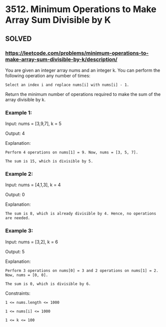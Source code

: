 # 3512. Minimum Operations to Make Array Sum Divisible by K

## SOLVED
### https://leetcode.com/problems/minimum-operations-to-make-array-sum-divisible-by-k/description/
You are given an integer array nums and an integer k. You can perform the following operation any number of times:





	Select an index i and replace nums[i] with nums[i] - 1.





Return the minimum number of operations required to make the sum of the array divisible by k.





### Example 1:





Input: nums = [3,9,7], k = 5




Output: 4





Explanation:





	Perform 4 operations on nums[1] = 9. Now, nums = [3, 5, 7].

	The sum is 15, which is divisible by 5.







### Example 2:





Input: nums = [4,1,3], k = 4




Output: 0





Explanation:





	The sum is 8, which is already divisible by 4. Hence, no operations are needed.







### Example 3:





Input: nums = [3,2], k = 6




Output: 5





Explanation:





	Perform 3 operations on nums[0] = 3 and 2 operations on nums[1] = 2. Now, nums = [0, 0].

	The sum is 0, which is divisible by 6.









Constraints:





	1 <= nums.length <= 1000

	1 <= nums[i] <= 1000

	1 <= k <= 100



